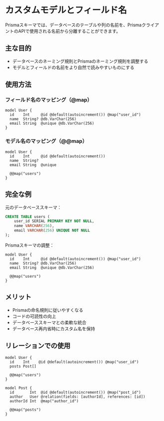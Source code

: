 # カスタムモデルとフィールド名

Prismaスキーマでは、データベースのテーブルや列の名前を、PrismaクライアントのAPIで使用される名前から分離することができます。

## 主な目的

- データベースのネーミング規則とPrismaのネーミング規則を調整する
- モデルとフィールドの名前をより自然で読みやすいものにする

## 使用方法

### フィールド名のマッピング（@map）

```prisma
model User {
  id    Int     @id @default(autoincrement()) @map("user_id")
  name  String? @db.VarChar(256)
  email String  @unique @db.VarChar(256)
}
```

### モデル名のマッピング（@@map）

```prisma
model User {
  id    Int     @id @default(autoincrement())
  name  String?
  email String  @unique

  @@map("users")
}
```

## 完全な例

元のデータベーススキーマ：

```sql
CREATE TABLE users (
    user_id SERIAL PRIMARY KEY NOT NULL,
    name VARCHAR(256),
    email VARCHAR(256) UNIQUE NOT NULL
);
```

Prismaスキーマの調整：

```prisma
model User {
  id    Int     @id @default(autoincrement()) @map("user_id")
  name  String? @db.VarChar(256)
  email String  @unique @db.VarChar(256)

  @@map("users")
}
```

## メリット

- Prismaの命名規則に従いやすくなる
- コードの可読性の向上
- データベーススキーマとの柔軟な統合
- データベース再内省時にカスタム名を保持

## リレーションでの使用

```prisma
model User {
  id    Int    @id @default(autoincrement()) @map("user_id")
  posts Post[]

  @@map("users")
}

model Post {
  id       Int  @id @default(autoincrement()) @map("post_id")
  author   User @relation(fields: [authorId], references: [id])
  authorId Int  @map("author_id")

  @@map("posts")
}
```
